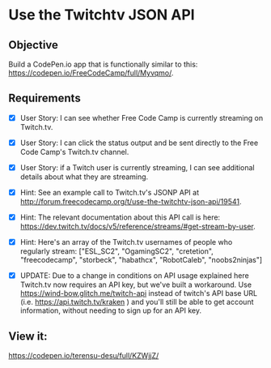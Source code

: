 # Use the Twitchtv JSON API

## Objective
Build a CodePen.io app that is functionally similar to this: https://codepen.io/FreeCodeCamp/full/Myvqmo/.

## Requirements

- [x] User Story: I can see whether Free Code Camp is currently streaming on Twitch.tv.

- [x] User Story: I can click the status output and be sent directly to the Free Code Camp's Twitch.tv channel.

- [x] User Story: if a Twitch user is currently streaming, I can see additional details about what they are streaming.

- [x] Hint: See an example call to Twitch.tv's JSONP API at http://forum.freecodecamp.org/t/use-the-twitchtv-json-api/19541.

- [x] Hint: The relevant documentation about this API call is here: https://dev.twitch.tv/docs/v5/reference/streams/#get-stream-by-user.

- [x] Hint: Here's an array of the Twitch.tv usernames of people who regularly stream: ["ESL_SC2", "OgamingSC2", "cretetion", "freecodecamp", "storbeck", "habathcx", "RobotCaleb", "noobs2ninjas"]

- [x] UPDATE: Due to a change in conditions on API usage explained here Twitch.tv now requires an API key, but we've built a workaround. Use https://wind-bow.glitch.me/twitch-api instead of twitch's API base URL (i.e. https://api.twitch.tv/kraken ) and you'll still be able to get account information, without needing to sign up for an API key.

## View it:
https://codepen.io/terensu-desu/full/KZWjjZ/